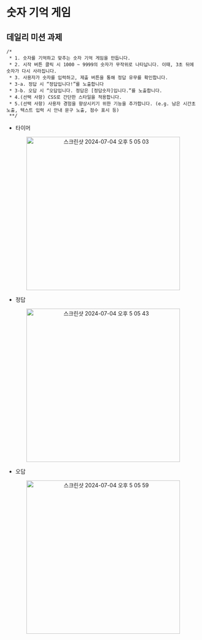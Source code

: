 # 숫자 기억 게임

## 데일리 미션 과제 
    /*
     * 1. 숫자를 기억하고 맞추는 숫자 기억 게임을 만듭니다.
     * 2. 시작 버튼 클릭 시 1000 ~ 9999의 숫자가 무작위로 나타납니다. 이때, 3초 뒤에 숫자가 다시 사라집니다.
     * 3. 사용자가 숫자를 입력하고, 제출 버튼을 통해 정답 유무를 확인합니다.
     * 3-a. 정답 시 “정답입니다!”를 노출합니다
     * 3-b. 오답 시 “오답입니다. 정답은 [정답숫자]입니다.”를 노출합니다.
     * 4.(선택 사항) CSS로 간단한 스타일을 적용합니다.
     * 5.(선택 사항) 사용자 경험을 향상시키기 위한 기능을 추가합니다. (e.g. 남은 시간초 노출, 텍스트 입력 시 안내 문구 노출, 점수 표시 등)
     **/

- 타이머
<p align="center">
  <img width="400" alt="스크린샷 2024-07-04 오후 5 05 03" src="https://github.com/devbong92/sparta_number_game/assets/95843762/64e7fbbd-29b9-4acb-8019-2b0a91c96b54">
</p>

- 정답
<p align="center">
  <img width="400" alt="스크린샷 2024-07-04 오후 5 05 43" src="https://github.com/devbong92/sparta_number_game/assets/95843762/6b45335b-3e1f-487a-9b54-5ed2126ea645">
</p>

- 오답
<p align="center">
  <img width="400" alt="스크린샷 2024-07-04 오후 5 05 59" src="https://github.com/devbong92/sparta_number_game/assets/95843762/6cfe1870-fc23-43f6-a1fd-f651a2e6d2d5">
</p>





